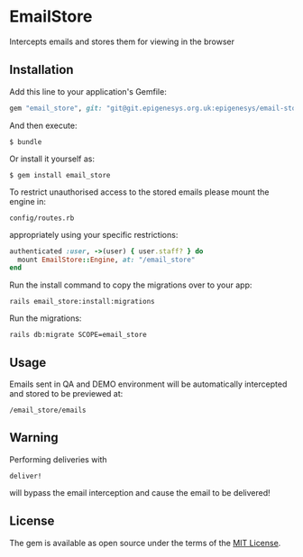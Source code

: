 # EmailStore

Intercepts emails and stores them for viewing in the browser

## Installation

Add this line to your application's Gemfile:

```ruby
gem "email_store", git: "git@git.epigenesys.org.uk:epigenesys/email-store.git"
```

And then execute:

    $ bundle

Or install it yourself as:

    $ gem install email_store


To restrict unauthorised access to the stored emails please mount the engine in:

    config/routes.rb

appropriately using your specific restrictions:
```ruby
authenticated :user, ->(user) { user.staff? } do
  mount EmailStore::Engine, at: "/email_store"
end
```

Run the install command to copy the migrations over to your app:

    rails email_store:install:migrations

Run the migrations:

    rails db:migrate SCOPE=email_store

## Usage

Emails sent in QA and DEMO environment will be automatically intercepted and stored to be previewed at:

    /email_store/emails

## Warning

Performing deliveries with

    deliver!

will bypass the email interception and cause the email to be delivered!

## License

The gem is available as open source under the terms of the [MIT License](https://opensource.org/licenses/MIT).
